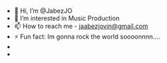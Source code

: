 - 👋 Hi, I’m @JabezJO
- 👀 I’m interested in Music Production
- 📫 How to reach me - jaabezjovin@gmail.com
- ⚡ Fun fact: Im gonna rock the world soooonnnn....
- 
- 

<!---
JabezJO/JabezJO is a ✨ special ✨ repository because its `README.md` (this file) appears on your GitHub profile.
You can click the Preview link to take a look at your changes.
--->
